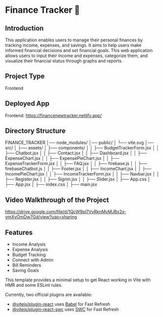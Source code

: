 # Finance Tracker 🚀

## Introduction
This application enables users to manage their personal finances by tracking income, expenses, and savings. It aims to help users make informed financial decisions and set financial goals.
This web application allows users to input their income and expenses, categorize them, and visualize their financial status through graphs and reports.

## Project Type
Frontend

## Deployed App
Frontend: https://financenewtracker.netlify.app/

## Directory Structure
FINANCE_TRACKER
│── node_modules/
│── public/
│   └── vite.svg
│── src/
│   ├── assets/
│   ├── components/
│   │   ├── BudgetTrackerForm.jsx
│   │   ├── Chatbot.jsx
│   │   ├── Contact.jsx
│   │   ├── Dashboard.jsx
│   │   ├── ExpenseChart.jsx
│   │   ├── ExpensePieChart.jsx
│   │   ├── ExpenseTrackerForm.jsx
│   │   ├── FAQ.jsx
│   │   ├── firebase.js
│   │   ├── firebaseChatbot.js
│   │   ├── Footer.jsx
│   │   ├── IncomeChart.jsx
│   │   ├── IncomePieChart.jsx
│   │   ├── IncomeTrackerForm.jsx
│   │   ├── Navbar.jsx
│   │   ├── Register.jsx
│   │   ├── Signin.jsx
│   │   ├── Slider.jsx
│   ├── App.css
│   ├── App.jsx
│   ├── index.css
│   ├── main.jsx

## Video Walkthrough of the Project
https://drive.google.com/file/d/1QcW9pl7VvRknMvMJBx2x-ymXyOmDw7Gd/view?usp=sharing

## Features
- Income Analysis
- Expense Analysis
- Budget Tracking
- Connect with Admin
- Bill Reminders
- Saving Goals




This template provides a minimal setup to get React working in Vite with HMR and some ESLint rules.

Currently, two official plugins are available:

- [@vitejs/plugin-react](https://github.com/vitejs/vite-plugin-react/blob/main/packages/plugin-react/README.md) uses [Babel](https://babeljs.io/) for Fast Refresh
- [@vitejs/plugin-react-swc](https://github.com/vitejs/vite-plugin-react-swc) uses [SWC](https://swc.rs/) for Fast Refresh
